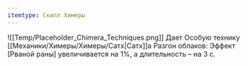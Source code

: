 ```yaml
---
itemtype: Скилл Химеры
---
```

![[Temp/Placeholder_Chimera_Techniques.png]]
Дает Особую технику [[Механики/Химеры/Химеры/Сатх|Сатх]]а Разгон облаков: Эффект [Рваной раны] увеличивается на 1%, а длительность – на 3 с.
